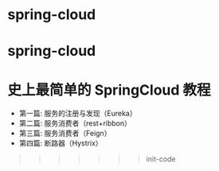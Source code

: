 
# spring-cloud
spring-cloud
=======
# 史上最简单的 SpringCloud 教程

* 第一篇: 服务的注册与发现（Eureka）
* 第二篇: 服务消费者（rest+ribbon）
* 第三篇: 服务消费者（Feign）
* 第四篇: 断路器（Hystrix）
>>>>>>> init-code
